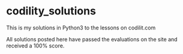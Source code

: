 # codility_solutions

This is my solutions in Python3 to the lessons on codilit.com

All solutions posted here have passed the evaluations on the site and received a 100% score.